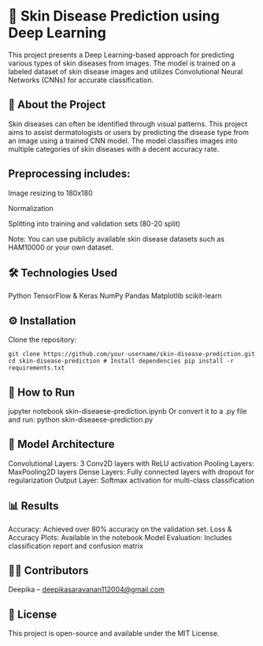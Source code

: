 # 🧬 Skin Disease Prediction using Deep Learning
This project presents a Deep Learning-based approach for predicting various types of skin diseases from images. The model is trained on a labeled dataset of skin disease images and utilizes Convolutional Neural Networks (CNNs) for accurate classification.

## 🧠 About the Project
Skin diseases can often be identified through visual patterns. This project aims to assist dermatologists or users by predicting the disease type from an image using a trained CNN model. The model classifies images into multiple categories of skin diseases with a decent accuracy rate.

## Preprocessing includes:

Image resizing to 180x180

Normalization

Splitting into training and validation sets (80-20 split)

Note: You can use publicly available skin disease datasets such as HAM10000 or your own dataset.

## 🛠️ Technologies Used
Python
TensorFlow & Keras
NumPy
Pandas
Matplotlib
scikit-learn

## ⚙️ Installation
Clone the repository:

<pre><code>git clone https://github.com/your-username/skin-disease-prediction.git cd skin-disease-prediction # Install dependencies pip install -r requirements.txt </code></pre>

## 🚀 How to Run
jupyter notebook skin-diseaese-prediction.ipynb
Or convert it to a .py file and run:
python skin-diseaese-prediction.py

## 🧱 Model Architecture
Convolutional Layers: 3 Conv2D layers with ReLU activation
Pooling Layers: MaxPooling2D layers
Dense Layers: Fully connected layers with dropout for regularization
Output Layer: Softmax activation for multi-class classification

## 📊 Results
Accuracy: Achieved over 80% accuracy on the validation set.
Loss & Accuracy Plots: Available in the notebook
Model Evaluation: Includes classification report and confusion matrix

## 👩‍💻 Contributors
Deepika – deepikasaravanan112004@gmail.com

## 📝 License
This project is open-source and available under the MIT License.
